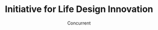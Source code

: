 ---
# A "Meet the Team" section created with the People widget.
# This section displays people from `content/authors/` which belong to the `user_groups` below.

widget: people_red  # See https://sourcethemes.com/academic/docs/page-builder/
headless: true  # This file represents a page section.
active: true  # Activate this widget? true/false
weight: 80  # Order that this section will appear.

title: "Initiative for Life Design Innovation"
subtitle: "Concurrent"
  
advanced:
 # Custom CSS. 
 css_style: ""
 # CSS class.
 css_class: ""

people:
  - name: ""
    field: 
      - name: ""
        staff:
          - name: "Hiroyoshi Adachi"
            dept: "Health and counseling Center"
          - name: "Shinji Shimojo, Hiroki Iwai, Kazuhide Kojima, Haruo Takemura, Shizuka Shirai"
            dept: "CMC"
          - name: "Teruki Yokoyama, Shoji Chikada, Takashi Kanemoto, Jyunya Sadou,
Yasushi Sakata, Issei Ogasawara, Yasushi Matsumura, Eiichi Ozono,
Manabu Ikeda, Ken Nakada"
            dept: "Grad. Sch. Med"
          - name: "Tadashi Kimura"
            dept: "Osaka Univ. Hospital"
          - name: "Yuichiro Yoshikawa, Hideyuki Takahashi, Kohei Ogawa, Hiroshi Ishiguro"
            dept: "Grad. Sch. Eng. Sci." 
          - name: "Michio Hashimoto, Toshihiro Masashiro"
            dept: "Ind. Univ. Co-Creation"
          - name: "Hajime Ouchi"
            dept: "Grad. Sch. Lang. & Culture"
          - name: "Ryoushu Kawauchi, Mitsuko Miyaji, Minoru Asada"
            dept: "Grad. Sch. Eng"
          - name: "Yasushi Yagi, Masayuki Numao, Daigo Muramatsu, Kenichi Fukui, Yasushi Makihara"
            dept: "ISIR"
          - name: "Teruo Higashino, Yu Fujiwara, Akira Nakayama, Naoto Yauchi"
            dept: "Grad. Sch. IST"
          - name: "Kazuki Fujita"
            dept: "Education in Liberal Arts Science"
---
